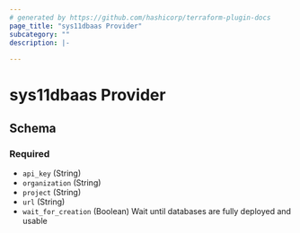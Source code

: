 ```yaml
---
# generated by https://github.com/hashicorp/terraform-plugin-docs
page_title: "sys11dbaas Provider"
subcategory: ""
description: |-
  
---
```


# sys11dbaas Provider





<!-- schema generated by tfplugindocs -->
## Schema

### Required

- `api_key` (String)
- `organization` (String)
- `project` (String)
- `url` (String)
- `wait_for_creation` (Boolean) Wait until databases are fully deployed and usable
